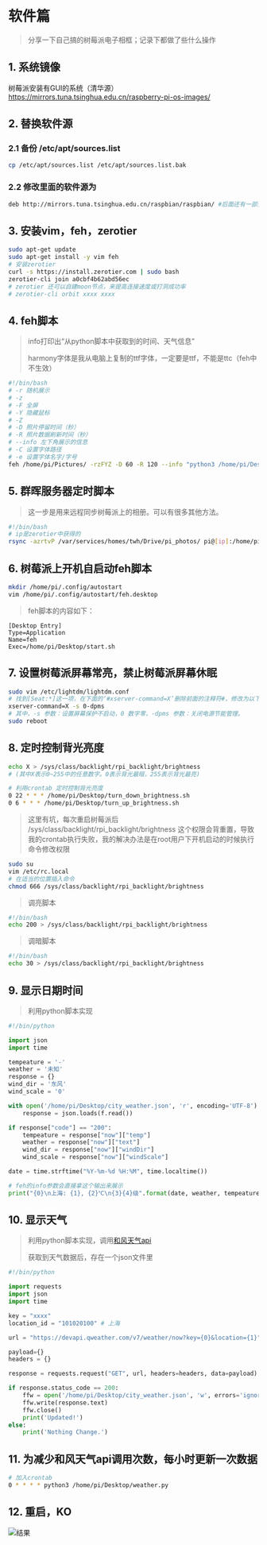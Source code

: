 # 软件篇

> 分享一下自己搞的树莓派电子相框；记录下都做了些什么操作

## 1. 系统镜像
树莓派安装有GUI的系统（清华源）
https://mirrors.tuna.tsinghua.edu.cn/raspberry-pi-os-images/

## 2. 替换软件源
### 2.1 备份 /etc/apt/sources.list
```bash
cp /etc/apt/sources.list /etc/apt/sources.list.bak
```
### 2.2 修改里面的软件源为
```bash
deb http://mirrors.tuna.tsinghua.edu.cn/raspbian/raspbian/ #后面还有一部分，复制原来的
```

## 3. 安装vim，feh，zerotier
```bash
sudo apt-get update
sudo apt-get install -y vim feh
# 安装zerotier
curl -s https://install.zerotier.com | sudo bash
zerotier-cli join a0cbf4b62abd56ec
# zerotier 还可以自建moon节点，来提高连接速度或打洞成功率
# zerotier-cli orbit xxxx xxxx
```

## 4. feh脚本
> info打印出“从python脚本中获取到的时间、天气信息”
> 
> harmony字体是我从电脑上复制的ttf字体，一定要是ttf，不能是ttc（feh中不生效）
```bash
#!/bin/bash
# -r 随机展示
# -z
# -F 全屏
# -Y 隐藏鼠标
# -Z
# -D 照片停留时间（秒）
# -R 照片数据刷新时间（秒）
# --info 左下角展示的信息
# -C 设置字体路径
# -e 设置字体名字/字号
feh /home/pi/Pictures/ -rzFYZ -D 60 -R 120 --info "python3 /home/pi/Desktop/info.py" -C /usr/share/fonts/truetype/harmonyos_sans_sc -e HarmonyOS_Sans_SC_Regular/30
```

## 5. 群晖服务器定时脚本
> 这一步是用来远程同步树莓派上的相册。可以有很多其他方法。
```bash
#!/bin/bash
# ip是zerotier中获得的
rsync -azrtvP /var/services/homes/twh/Drive/pi_photos/ pi@[ip]:/home/pi/Pictures/
```

## 6. 树莓派上开机自启动feh脚本
```bash
mkdir /home/pi/.config/autostart
vim /home/pi/.config/autostart/feh.desktop
```
> feh脚本的内容如下：
```
[Desktop Entry]
Type=Application
Name=feh
Exec=/home/pi/Desktop/start.sh
```

## 7. 设置树莓派屏幕常亮，禁止树莓派屏幕休眠
```bash
sudo vim /etc/lightdm/lightdm.conf
# 找到[Seat:*]这一项，在下面的‘#xserver-command=X’删除前面的注释符#，修改为以下
xserver-command=X -s 0-dpms
# 其中，-s 参数：设置屏幕保护不启动，0 数字零，-dpms 参数：关闭电源节能管理。
sudo reboot
```

## 8.  定时控制背光亮度
```bash
echo X > /sys/class/backlight/rpi_backlight/brightness 
# (其中X表示0~255中的任意数字。0表示背光最暗，255表示背光最亮)

# 利用crontab 定时控制背光亮度
0 22 * * * /home/pi/Desktop/turn_down_brightness.sh
0 6 * * * /home/pi/Desktop/turn_up_brightness.sh
```
> 这里有坑，每次重启树莓派后 /sys/class/backlight/rpi_backlight/brightness 这个权限会背重置，导致我的crontab执行失败，我的解决办法是在root用户下开机启动的时候执行命令修改权限
```bash
sudo su
vim /etc/rc.local
# 在适当的位置插入命令
chmod 666 /sys/class/backlight/rpi_backlight/brightness
```

> 调亮脚本
```bash
#!/bin/bash
echo 200 > /sys/class/backlight/rpi_backlight/brightness
```
> 调暗脚本
```bash
#!/bin/bash
echo 30 > /sys/class/backlight/rpi_backlight/brightness
```

## 9.  显示日期时间
> 利用python脚本实现
```python
#!/bin/python

import json
import time

tempeature = '-'
weather = '未知'
response = {}
wind_dir = '东风'
wind_scale = '0'

with open('/home/pi/Desktop/city_weather.json', 'r', encoding='UTF-8') as f:
    response = json.loads(f.read())

if response["code"] == "200":
    tempeature = response["now"]["temp"]
    weather = response["now"]["text"]
    wind_dir = response["now"]["windDir"]
    wind_scale = response["now"]["windScale"]

date = time.strftime("%Y-%m-%d %H:%M", time.localtime())

# feh的info参数会直接拿这个输出来展示
print("{0}\n上海: {1}, {2}℃\n{3}{4}级".format(date, weather, tempeature, wind_dir, wind_scale))
```

## 10. 显示天气
> 利用python脚本实现，调用[和风天气api](https://dev.qweather.com/)
>
> 获取到天气数据后，存在一个json文件里

```python
#!/bin/python

import requests
import json
import time

key = "xxxx"
location_id = "101020100" # 上海

url = "https://devapi.qweather.com/v7/weather/now?key={0}&location={1}".format(key, location_id)

payload={}
headers = {}

response = requests.request("GET", url, headers=headers, data=payload)

if response.status_code == 200:
    ffw = open('/home/pi/Desktop/city_weather.json', 'w', errors='ignore')
    ffw.write(response.text)
    ffw.close()
    print('Updated!')
else:
    print('Nothing Change.')
```

## 11. 为减少和风天气api调用次数，每小时更新一次数据
```bash
# 加入crontab
0 * * * * python3 /home/pi/Desktop/weather.py
```

## 12. 重启，KO
![结果](/images/展示1.jpg)